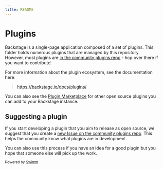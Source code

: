 ```yaml
---
title: README
---
```

# Plugins

Backstage is a single-page application composed of a set of plugins. This folder holds numerous plugins that are managed by this repository. However, most plugins are [in the community plugins repo](https://github.com/backstage/community-plugins) - hop over there if you want to contribute!

For more information about the plugin ecosystem, see the documentation here:

> <https://backstage.io/docs/plugins/>

You can also see the [Plugin Marketplace](https://backstage.io/plugins) for other open source plugins you can add to your Backstage instance.

## Suggesting a plugin

If you start developing a plugin that you aim to release as open source, we suggest that you create a [new Issue on the community plugins repo](https://github.com/backstage/community-plugins/issues/new/choose). This helps the community know what plugins are in development.

You can also use this process if you have an idea for a good plugin but you hope that someone else will pick up the work.

<SwmMeta version="3.0.0"><sup>Powered by [Swimm](https://app.swimm.io/)</sup></SwmMeta>
